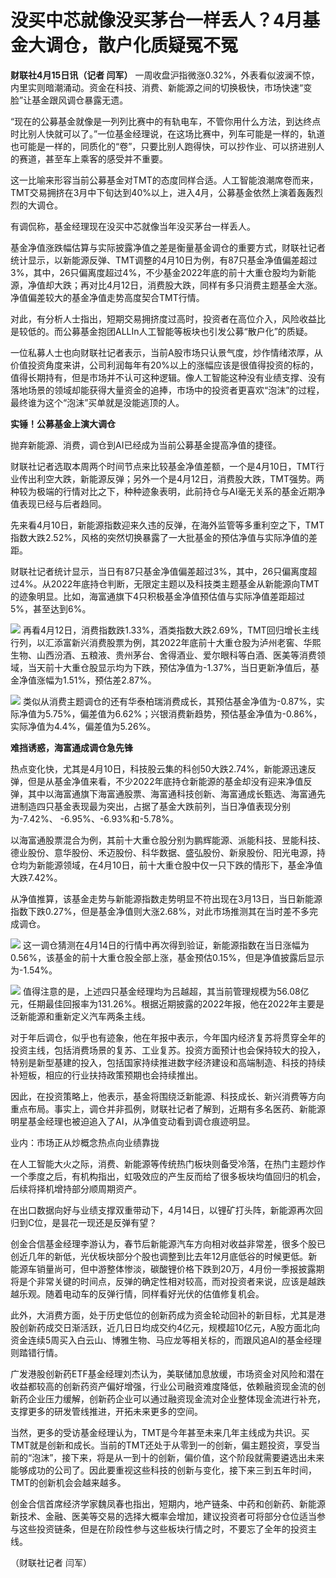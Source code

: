 # 没买中芯就像没买茅台一样丢人？4月基金大调仓，散户化质疑冤不冤

**财联社4月15日讯（记者 闫军）**
一周收盘沪指微涨0.32%，外表看似波澜不惊，内里实则暗潮涌动。资金在科技、消费、新能源之间的切换极快，市场快速“变脸”让基金跟风调仓暴露无遗。

“现在的公募基金就像是一列列比赛中的有轨电车，不管你用什么方法，到达终点时比别人快就可以了。”一位基金经理说，在这场比赛中，列车可能是一样的，轨道也可能是一样的，同质化的“卷”，只要比别人跑得快，可以抄作业、可以挤进别人的赛道，甚至车上乘客的感受并不重要。

这一比喻来形容当前公募基金对TMT的态度同样合适。人工智能浪潮席卷而来，TMT交易拥挤在3月中下旬达到40%以上，进入4月，公募基金依然上演着轰轰烈烈的大调仓。

有调侃称，基金经理现在没买中芯就像当年没买茅台一样丢人。

基金净值涨跌幅估算与实际披露净值之差是衡量基金调仓的重要方式，财联社记者统计显示，以新能源反弹、TMT调整的4月10日为例，有87只基金净值偏差超过3%，其中，26只偏离度超过4%，不少基金2022年底的前十大重仓股均为新能源，净值却大跌；再对比4月12日，消费股大跌，同样有多只消费主题基金大涨。净值偏差较大的基金净值走势高度契合TMT行情。

对此，有分析人士指出，短期交易拥挤度过高时，投资者在高位介入，风险收益比是较低的。而公募基金抱团ALLIn人工智能等板块也引发公募“散户化”的质疑。

一位私募人士也向财联社记者表示，当前A股市场只认景气度，炒作情绪浓厚，从价值投资角度来讲，公司利润每年有20%以上的涨幅应该是很值得投资的标的，值得长期持有，但是市场并不认可这种逻辑。像人工智能这种没有业绩支撑、没有落地场景的领域却能获得大量资金的追捧，市场中的投资者更喜欢“泡沫”的过程，最终谁为这个“泡沫”买单就是没能逃顶的人。

**实锤！公募基金上演大调仓**

抛弃新能源、消费，调仓到AI已经成为当前公募基金提高净值的捷径。

财联社记者选取本周两个时间节点来比较基金净值差额，一个是4月10日，TMT行业传出利空大跌，新能源反弹；另外一个是4月12日，消费股大跌，TMT强势。两种较为极端的行情对比之下，种种迹象表明，此前持仓与AI毫无关系的基金近期净值表现已经与后者趋同。

先来看4月10日，新能源指数迎来久违的反弹，在海外监管等多重利空之下，TMT指数大跌2.52%，风格的突然切换暴露了一大批基金的预估净值与实际净值的差距。

财联社记者统计显示，当日有87只基金净值偏差超过3%，其中，26只偏离度超过4%。从2022年底持仓判断，无限定主题以及科技类主题基金从新能源向TMT的迹象明显。比如，海富通旗下4只积极基金净值预估值与实际净值差距超过5%，甚至达到6%。

![](https://inews.gtimg.com/om_bt/OlHw0_bnbA4wKA7fGyqFQXqvDeFqX8iC3LKKb8SIQpzgIAA/1000)
再看4月12日，消费指数跌1.33%，酒类指数大跌2.69%，TMT回归增长主线行列，以汇添富新兴消费股票为例，其2022年底前十大重仓股为泸州老窖、华熙生物、山西汾酒、五粮液、贵州茅台、舍得酒业、爱尔眼科等白酒、医美等消费领域，当天前十大重仓股显示均为下跌，预估净值为-1.37%，当日更新净值后，基金净值涨幅为1.51%，预估差2.87%。

![](https://inews.gtimg.com/om_bt/Ozh7smbRQ70JEyqI8hj8vdOJrcAIEzyFrW__5uP2lq7TMAA/1000)
类似从消费主题调仓的还有华泰柏瑞消费成长，其预估基金净值为-0.87%，实际净值为5.75%，偏差值为6.62%；兴银消费新趋势，预估基金净值为-0.86%，实际净值为4.4%，偏差值为5.26%。

**难挡诱惑，海富通成调仓急先锋**

热点变化快，尤其是4月10日，科技股云集的科创50大跌2.74%，新能源迅速反弹，但是从基金净值来看，不少2022年底持仓新能源的基金却没有迎来净值反弹，其中以海富通旗下海富通股票、海富通科技创新、海富通成长甄选、海富通先进制造四只基金表现最为突出，占据了基金大跌前列，当日净值表现分别为-7.42%、
-6.95%、-6.93%和-5.78%。

以海富通股票混合为例，其前十大重仓股分别为鹏辉能源、派能科技、昱能科技、德业股份、意华股份、禾迈股份、科华数据、盛弘股份、新泉股份、阳光电源，持仓均为新能源领域，在4月10日，前十大重仓股中仅一只下跌的情形下，基金净值大跌7.42%。

从净值推算，该基金走势与新能源指数走势明显不符出现在3月13日，当日新能源指数下跌0.27%，但是基金净值则大涨2.68%，对此市场推测其在当时差不多完成调仓。

![](https://inews.gtimg.com/om_bt/O8v3czf53aHBoEHo6v6x4fFEecUF9bY-3KVp5dpO0mlcMAA/1000)
这一调仓猜测在4月14日的行情中再次得到验证，新能源指数在当日涨幅为0.56%，该基金的前十大重仓股全部上涨，基金预估0.15%，但是净值披露后显示为-1.54%。

![](https://inews.gtimg.com/om_bt/OUKaCdawXaxc58UTce06wkee1a6ABeUClWKvZluV89C9AAA/1000)
值得注意的是，上述四只基金经理均为吕越超，其当前管理规模为56.08亿元，任期最佳回报率为131.26%。根据近期披露的2022年报，他在2022年主要是泛新能源和重新定义汽车两条主线。

对于年后调仓，似乎也有迹象，他在年报中表示，今年国内经济复苏将贯穿全年的投资主线，包括消费场景的复苏、工业复苏。投资方面预计也会保持较大的投入，特别是新型基建的投入，包括国家持续推进数字经济建设和高端制造、科技的持续补短板，相应的行业扶持政策预期也会持续推出。

因此，在投资策略上，他表示，基金将围绕泛新能源、科技成长、新兴消费等方向重点布局。事实上，调仓并非孤例，财联社记者了解到，近期有多名医药、新能源明星基金经理也被迫追入了AI，从净值变动看到调仓痕迹明显。

业内：市场正从炒概念热点向业绩靠拢

在人工智能大火之际，消费、新能源等传统热门板块则备受冷落，在热门主题炒作一个季度之后，有机构指出，虹吸效应的产生反而给了很多板块均值回归的机会，后续将择机增持部分顺周期资产。

在出口数据向好与业绩支撑双重带动下，4月14日，以锂矿打头阵，新能源再次回归到C位，是昙花一现还是反弹有望？

创金合信基金经理李游认为，春节后新能源汽车方向相对收益非常差，很多个股已创近几年的新低，光伏板块部分个股也调整到比去年12月底低谷的时候更低。新能源车销量尚可，但中游整体惨淡，碳酸锂价格下跌到20万，4月份一季报披露期将是个非常关键的时间点，反弹的确定性相对较高，而对投资者来说，应该是越跌越乐观。随着电动车的反弹行情，同样看好光伏的估值修复机会。

此外，大消费方面，处于历史低位的创新药成为资金轮动回补的新目标，尤其是港股创新药成交日渐活跃，近几日日均成交约4亿元，规模超10亿元，A股方面北向资金连续5周买入白云山、博雅生物、马应龙等相关标的，而跟风追AI的基金经理则踏错行情。

广发港股创新药ETF基金经理刘杰认为，美联储加息放缓，市场资金对风险和潜在收益都较高的创新药资产偏好增强，行业公司融资难度降低，依赖融资现金流的创新药企业压力缓解，创新药企业可以通过融资现金流对企业整体现金流进行补充，支撑更多的研发管线推进，开拓未来更多的空间。

当然，更多的受访基金经理认为，TMT是今年甚至未来几年主线成为共识。买TMT就是创新和成长。当前的TMT还处于从零到一的创新，偏主题投资，享受当前的“泡沫”，接下来，将是从一到十的创新，偏价值，这个阶段就需要遴选出未来能够成功的公司了。因此要重视这些科技的创新与变化，接下来三到五年时间，TMT的创新机会会越来越多。

创金合信首席经济学家魏凤春也指出，短期内，地产链条、中药和创新药、新能源新技术、金融、医美等交易的选择大概率会增加，建议投资者可将部分仓位适当参与这些投资链条，但是在阶段性参与这些板块行情之时，不要忘了全年的投资主线。

（财联社记者 闫军）

